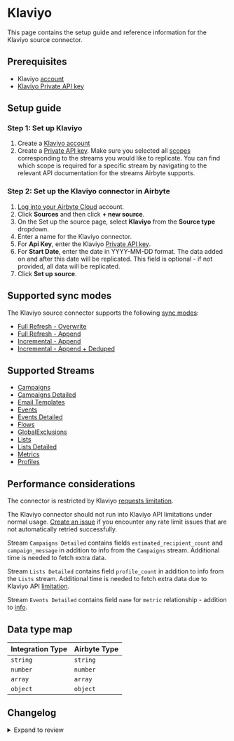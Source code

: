 # Klaviyo

This page contains the setup guide and reference information for the Klaviyo source connector.

## Prerequisites

- Klaviyo [account](https://www.klaviyo.com)
- [Klaviyo Private API key](https://help.klaviyo.com/hc/en-us/articles/115005062267-How-to-Manage-Your-Account-s-API-Keys#your-private-api-keys3)

## Setup guide

### Step 1: Set up Klaviyo

1. Create a [Klaviyo account](https://www.klaviyo.com)
2. Create a [Private API key](https://help.klaviyo.com/hc/en-us/articles/115005062267-How-to-Manage-Your-Account-s-API-Keys#your-private-api-keys3). Make sure you selected all [scopes](https://help.klaviyo.com/hc/en-us/articles/7423954176283) corresponding to the streams you would like to replicate. You can find which scope is required for a specific stream by navigating to the relevant API documentation for the streams Airbyte supports.

### Step 2: Set up the Klaviyo connector in Airbyte

1. [Log into your Airbyte Cloud](https://cloud.airbyte.io/workspaces) account.
2. Click **Sources** and then click **+ new source**.
3. On the Set up the source page, select **Klaviyo** from the **Source type** dropdown.
4. Enter a name for the Klaviyo connector.
5. For **Api Key**, enter the Klaviyo [Private API key](https://help.klaviyo.com/hc/en-us/articles/115005062267-How-to-Manage-Your-Account-s-API-Keys#your-private-api-keys3).
6. For **Start Date**, enter the date in YYYY-MM-DD format. The data added on and after this date will be replicated. This field is optional - if not provided, all data will be replicated.
7. Click **Set up source**.

## Supported sync modes

The Klaviyo source connector supports the following [sync modes](https://docs.airbyte.com/cloud/core-concepts#connection-sync-modes):

- [Full Refresh - Overwrite](https://docs.airbyte.com/understanding-airbyte/connections/full-refresh-overwrite/)
- [Full Refresh - Append](https://docs.airbyte.com/understanding-airbyte/connections/full-refresh-append)
- [Incremental - Append](https://docs.airbyte.com/understanding-airbyte/connections/incremental-append)
- [Incremental - Append + Deduped](https://docs.airbyte.com/understanding-airbyte/connections/incremental-append-deduped)

## Supported Streams

- [Campaigns](https://developers.klaviyo.com/en/v2023-06-15/reference/get_campaigns)
- [Campaigns Detailed](https://developers.klaviyo.com/en/v2023-06-15/reference/get_campaigns)
- [Email Templates](https://developers.klaviyo.com/en/reference/get_templates)
- [Events](https://developers.klaviyo.com/en/reference/get_events)
- [Events Detailed](https://developers.klaviyo.com/en/reference/get_event)
- [Flows](https://developers.klaviyo.com/en/reference/get_flows)
- [GlobalExclusions](https://developers.klaviyo.com/en/v2023-02-22/reference/get_profiles)
- [Lists](https://developers.klaviyo.com/en/reference/get_lists)
- [Lists Detailed](https://developers.klaviyo.com/en/reference/get_lists)
- [Metrics](https://developers.klaviyo.com/en/reference/get_metrics)
- [Profiles](https://developers.klaviyo.com/en/v2023-02-22/reference/get_profiles)

## Performance considerations

The connector is restricted by Klaviyo [requests limitation](https://apidocs.klaviyo.com/reference/api-overview#rate-limits).

The Klaviyo connector should not run into Klaviyo API limitations under normal usage. [Create an issue](https://github.com/airbytehq/airbyte/issues) if you encounter any rate limit issues that are not automatically retried successfully.

Stream `Campaigns Detailed` contains fields `estimated_recipient_count` and `campaign_message` in addition to info from the `Campaigns` stream. Additional time is needed to fetch extra data.

Stream `Lists Detailed` contains field `profile_count` in addition to info from the `Lists` stream. Additional time is needed to fetch extra data due to Klaviyo API [limitation](https://developers.klaviyo.com/en/reference/get_list).

Stream `Events Detailed` contains field `name` for `metric` relationship - addition to [info](https://developers.klaviyo.com/en/reference/get_event).

## Data type map

| Integration Type | Airbyte Type |
|:-----------------|:-------------|
| `string`         | `string`     |
| `number`         | `number`     |
| `array`          | `array`      |
| `object`         | `object`     |

## Changelog

<details>
  <summary>Expand to review</summary>

| Version  | Date       | Pull Request                                               | Subject                                                                                                                       |
|:---------|:-----------|:-----------------------------------------------------------|:------------------------------------------------------------------------------------------------------------------------------|
| 2.7.5 | 2024-07-10 | [41548](https://github.com/airbytehq/airbyte/pull/41548) | Update dependencies |
| 2.7.4 | 2024-07-09 | [41211](https://github.com/airbytehq/airbyte/pull/41211) | Update dependencies |
| 2.7.3 | 2024-07-06 | [40770](https://github.com/airbytehq/airbyte/pull/40770) | Update dependencies |
| 2.7.2 | 2024-06-26 | [40401](https://github.com/airbytehq/airbyte/pull/40401) | Update dependencies |
| 2.7.1 | 2024-06-22 | [40032](https://github.com/airbytehq/airbyte/pull/40032) | Update dependencies |
| `2.7.0`  | 2024-06-08 | [00000](https://github.com/airbytehq/airbyte/pull/00000)   | Add `events_detailed` stream                                                                                                  |
| `2.6.4`  | 2024-06-06 | [38879](https://github.com/airbytehq/airbyte/pull/38879)   | Implement `CheckpointMixin` for handling state in Python streams                                                              |
| `2.6.3`  | 2024-06-04 | [38935](https://github.com/airbytehq/airbyte/pull/38935)   | [autopull] Upgrade base image to v1.2.1                                                                                       |
| `2.6.2`  | 2024-05-08 | [37789](https://github.com/airbytehq/airbyte/pull/37789)   | Move stream schemas and spec to manifest                                                                                      |
| `2.6.1`  | 2024-05-07 | [38010](https://github.com/airbytehq/airbyte/pull/38010)   | Add error handler for `5XX` status codes                                                                                      |
| `2.6.0`  | 2024-04-19 | [37370](https://github.com/airbytehq/airbyte/pull/37370)   | Add streams `campaigns_detailed` and `lists_detailed`                                                                         |
| `2.5.0`  | 2024-04-15 | [36264](https://github.com/airbytehq/airbyte/pull/36264)   | Migrate to low-code                                                                                                           |
| `2.4.0`  | 2024-04-11 | [36989](https://github.com/airbytehq/airbyte/pull/36989)   | Update `Campaigns` schema                                                                                                     |
| `2.3.0`  | 2024-03-19 | [36267](https://github.com/airbytehq/airbyte/pull/36267)   | Pin airbyte-cdk version to `^0`                                                                                               |
| `2.2.0`  | 2024-02-27 | [35637](https://github.com/airbytehq/airbyte/pull/35637)   | Fix `predictive_analytics` field in stream `profiles`                                                                         |
| `2.1.3`  | 2024-02-15 | [35336](https://github.com/airbytehq/airbyte/pull/35336)   | Added type transformer for the `profiles` stream.                                                                             |
| `2.1.2`  | 2024-02-09 | [35088](https://github.com/airbytehq/airbyte/pull/35088)   | Manage dependencies with Poetry.                                                                                              |
| `2.1.1`  | 2024-02-07 | [34998](https://github.com/airbytehq/airbyte/pull/34998)   | Add missing fields to stream schemas                                                                                          |
| `2.1.0`  | 2023-12-07 | [33237](https://github.com/airbytehq/airbyte/pull/33237)   | Continue syncing streams even when one of the stream fails                                                                    |
| `2.0.2`  | 2023-12-05 | [33099](https://github.com/airbytehq/airbyte/pull/33099)   | Fix filtering for archived records stream                                                                                     |
| `2.0.1`  | 2023-11-08 | [32291](https://github.com/airbytehq/airbyte/pull/32291)   | Add logic to have regular checkpointing schedule                                                                              |
| `2.0.0`  | 2023-11-03 | [32128](https://github.com/airbytehq/airbyte/pull/32128)   | Use the latest API for streams `campaigns`, `email_templates`, `events`, `flows`, `global_exclusions`, `lists`, and `metrics` |
| `1.1.0`  | 2023-10-23 | [31710](https://github.com/airbytehq/airbyte/pull/31710)   | Make `start_date` config field optional                                                                                       |
| `1.0.0`  | 2023-10-18 | [31565](https://github.com/airbytehq/airbyte/pull/31565)   | added new known fields for 'events' stream                                                                                    |
| `0.5.0`  | 2023-10-19 | [31611](https://github.com/airbytehq/airbyte/pull/31611)   | Add `date-time` format for `datetime` field in `Events` stream                                                                |
| `0.4.0`  | 2023-10-18 | [31562](https://github.com/airbytehq/airbyte/pull/31562)   | Add `archived` field to `Flows` stream                                                                                        |
| `0.3.3`  | 2023-10-13 | [31379](https://github.com/airbytehq/airbyte/pull/31379)   | Skip streams that the connector no longer has access to                                                                       |
| `0.3.2`  | 2023-06-20 | [27498](https://github.com/airbytehq/airbyte/pull/27498)   | Do not store state in the future                                                                                              |
| `0.3.1`  | 2023-06-08 | [27162](https://github.com/airbytehq/airbyte/pull/27162)   | Anonymize check connection error message                                                                                      |
| `0.3.0`  | 2023-02-18 | [23236](https://github.com/airbytehq/airbyte/pull/23236)   | Add ` Email Templates` stream                                                                                                 |
| `0.2.0`  | 2023-03-13 | [22942](https://github.com/airbytehq/airbyte/pull/23968)   | Add `Profiles` stream                                                                                                         |
| `0.1.13` | 2023-02-13 | [22942](https://github.com/airbytehq/airbyte/pull/22942)   | Specified date formatting in specification                                                                                    |
| `0.1.12` | 2023-01-30 | [22071](https://github.com/airbytehq/airbyte/pull/22071)   | Fix `Events` stream schema                                                                                                    |
| `0.1.11` | 2023-01-27 | [22012](https://github.com/airbytehq/airbyte/pull/22012)   | Set `AvailabilityStrategy` for streams explicitly to `None`                                                                   |
| `0.1.10` | 2022-09-29 | [17422](https://github.com/airbytehq/airbyte/issues/17422) | Update CDK dependency                                                                                                         |
| `0.1.9`  | 2022-09-28 | [17304](https://github.com/airbytehq/airbyte/issues/17304) | Migrate to per-stream state.                                                                                                  |
| `0.1.6`  | 2022-07-20 | [14872](https://github.com/airbytehq/airbyte/issues/14872) | Increase test coverage                                                                                                        |
| `0.1.5`  | 2022-07-12 | [14617](https://github.com/airbytehq/airbyte/issues/14617) | Set max_retries = 10 for `lists` stream.                                                                                      |
| `0.1.4`  | 2022-04-15 | [11723](https://github.com/airbytehq/airbyte/issues/11723) | Enhance klaviyo source for flows stream and update to events stream.                                                          |
| `0.1.3`  | 2021-12-09 | [8592](https://github.com/airbytehq/airbyte/pull/8592)     | Improve performance, make Global Exclusions stream incremental and enable Metrics stream.                                     |
| `0.1.2`  | 2021-10-19 | [6952](https://github.com/airbytehq/airbyte/pull/6952)     | Update schema validation in SAT                                                                                               |

</details>
